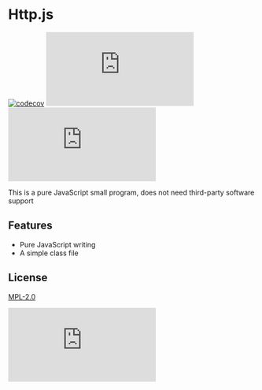 # Http.js

[![codecov](https://codecov.io/gh/yakeing/Http.js/branch/master/graph/badge.svg)](https://codecov.io/gh/yakeing/Http.js)
[![license](https://img.shields.io/github/license/yakeing/Http.js?color=FE7D37&logo=github)](LICENSE)
[![tag](https://img.shields.io/github/v/tag/yakeing/Http.js?color=28a745&logo=github)](../../releases)

This is a pure JavaScript small program, does not need third-party software support

## Features

- Pure JavaScript writing
- A simple class file

## License

[MPL-2.0](LICENSE)

[![license](https://badgen.net/github/license/yakeing/Http.js?color=FE7D37&icon=github)](LICENSE)